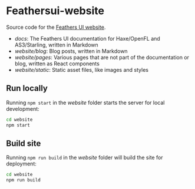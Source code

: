# Feathersui-website

Source code for the [Feathers UI website](https://feathersui.com/).

- _docs_: The Feathers UI documentation for Haxe/OpenFL and AS3/Starling, written in Markdown
- _website/blog_: Blog posts, written in Markdown
- _website/pages_: Various pages that are not part of the documentation or blog, written as React components
- _website/static_: Static asset files, like images and styles

## Run locally

Running `npm start` in the _website_ folder starts the server for local development:

```sh
cd website
npm start
```

## Build site

Running `npm run build` in the _website_ folder will build the site for deployment:

```sh
cd website
npm run build
```
